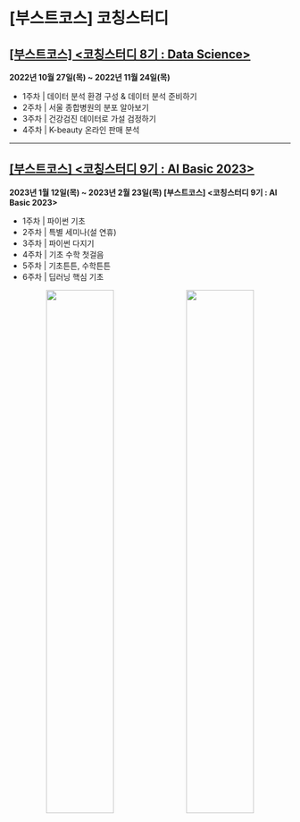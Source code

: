 # [부스트코스] 코칭스터디

## [[부스트코스] <코칭스터디 8기 : Data Science>](https://www.boostcourse.org/study-ds112-2022/intro)
**2022년 10월 27일(목) ~ 2022년 11월 24일(목)**
- 1주차 | 데이터 분석 환경 구성 & 데이터 분석 준비하기
- 2주차 | 서울 종합병원의 분포 알아보기
- 3주차 | 건강검진 데이터로 가설 검정하기
- 4주차 | K-beauty 온라인 판매 분석
 
 ---
 
 ## [[부스트코스] <코칭스터디 9기 : AI Basic 2023>](https://www.boostcourse.org/study-ai100-2023/intro)
**2023년 1월 12일(목) ~ 2023년 2월 23일(목)  [부스트코스] <코칭스터디 9기 : AI Basic 2023>**
- 1주차 | 파이썬 기초
- 2주차 | 특별 세미나(설 연휴)
- 3주차 | 파이썬 다지기
- 4주차 | 기초 수학 첫걸음
- 5주차 | 기초튼튼, 수학튼튼
- 6주차 | 딥러닝 핵심 기초


<p align="center">
  <img src="https://github.com/dduniverse/boostcourse/assets/101264299/2f53882a-4a72-4382-8e4c-7ce2f3bbbd7b" align="center" width="49%">
  <img src="https://github.com/dduniverse/boostcourse/assets/101264299/a7a0dcbb-7dbe-4126-afca-28ee439c9328" align="center" width="49%">
</p>
